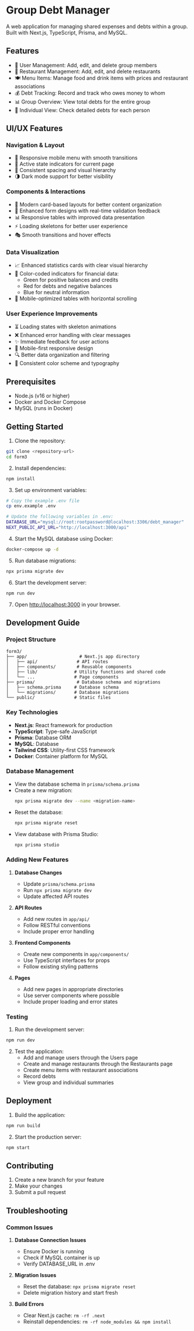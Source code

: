 # Group Debt Manager

A web application for managing shared expenses and debts within a group. Built with Next.js, TypeScript, Prisma, and MySQL.

## Features

- 👥 User Management: Add, edit, and delete group members
- 🏪 Restaurant Management: Add, edit, and delete restaurants
- 🍽️ Menu Items: Manage food and drink items with prices and restaurant associations
- 💰 Debt Tracking: Record and track who owes money to whom
- 📊 Group Overview: View total debts for the entire group
- 👤 Individual View: Check detailed debts for each person

## UI/UX Features

### Navigation & Layout
- 📱 Responsive mobile menu with smooth transitions
- 🎯 Active state indicators for current page
- 📐 Consistent spacing and visual hierarchy
- 🌗 Dark mode support for better visibility

### Components & Interactions
- 🎨 Modern card-based layouts for better content organization
- 📝 Enhanced form designs with real-time validation feedback
- 📊 Responsive tables with improved data presentation
- ⚡ Loading skeletons for better user experience
- 🎭 Smooth transitions and hover effects

### Data Visualization
- 📈 Enhanced statistics cards with clear visual hierarchy
- 🎨 Color-coded indicators for financial data:
  - Green for positive balances and credits
  - Red for debts and negative balances
  - Blue for neutral information
- 📱 Mobile-optimized tables with horizontal scrolling

### User Experience Improvements
- ⏳ Loading states with skeleton animations
- ❌ Enhanced error handling with clear messages
- ✨ Immediate feedback for user actions
- 📱 Mobile-first responsive design
- 🔍 Better data organization and filtering
- 🎨 Consistent color scheme and typography

## Prerequisites

- Node.js (v16 or higher)
- Docker and Docker Compose
- MySQL (runs in Docker)

## Getting Started

1. Clone the repository:
```bash
git clone <repository-url>
cd form3
```

2. Install dependencies:
```bash
npm install
```

3. Set up environment variables:
```bash
# Copy the example .env file
cp env.example .env

# Update the following variables in .env:
DATABASE_URL="mysql://root:rootpassword@localhost:3306/debt_manager"
NEXT_PUBLIC_API_URL="http://localhost:3000/api"
```

4. Start the MySQL database using Docker:
```bash
docker-compose up -d
```

5. Run database migrations:
```bash
npx prisma migrate dev
```

6. Start the development server:
```bash
npm run dev
```

7. Open [http://localhost:3000](http://localhost:3000) in your browser.

## Development Guide

### Project Structure

```
form3/
├── app/                    # Next.js app directory
│   ├── api/               # API routes
│   ├── components/        # Reusable components
│   ├── lib/              # Utility functions and shared code
│   └── ...               # Page components
├── prisma/                # Database schema and migrations
│   ├── schema.prisma     # Database schema
│   └── migrations/       # Database migrations
└── public/               # Static files
```

### Key Technologies

- **Next.js**: React framework for production
- **TypeScript**: Type-safe JavaScript
- **Prisma**: Database ORM
- **MySQL**: Database
- **Tailwind CSS**: Utility-first CSS framework
- **Docker**: Container platform for MySQL

### Database Management

- View the database schema in `prisma/schema.prisma`
- Create a new migration:
  ```bash
  npx prisma migrate dev --name <migration-name>
  ```
- Reset the database:
  ```bash
  npx prisma migrate reset
  ```
- View database with Prisma Studio:
  ```bash
  npx prisma studio
  ```

### Adding New Features

1. **Database Changes**
   - Update `prisma/schema.prisma`
   - Run `npx prisma migrate dev`
   - Update affected API routes

2. **API Routes**
   - Add new routes in `app/api/`
   - Follow RESTful conventions
   - Include proper error handling

3. **Frontend Components**
   - Create new components in `app/components/`
   - Use TypeScript interfaces for props
   - Follow existing styling patterns

4. **Pages**
   - Add new pages in appropriate directories
   - Use server components where possible
   - Include proper loading and error states

### Testing

1. Run the development server:
```bash
npm run dev
```

2. Test the application:
   - Add and manage users through the Users page
   - Create and manage restaurants through the Restaurants page
   - Create menu items with restaurant associations
   - Record debts
   - View group and individual summaries

## Deployment

1. Build the application:
```bash
npm run build
```

2. Start the production server:
```bash
npm start
```

## Contributing

1. Create a new branch for your feature
2. Make your changes
3. Submit a pull request

## Troubleshooting

### Common Issues

1. **Database Connection Issues**
   - Ensure Docker is running
   - Check if MySQL container is up
   - Verify DATABASE_URL in .env

2. **Migration Issues**
   - Reset the database: `npx prisma migrate reset`
   - Delete migration history and start fresh

3. **Build Errors**
   - Clear Next.js cache: `rm -rf .next`
   - Reinstall dependencies: `rm -rf node_modules && npm install`
